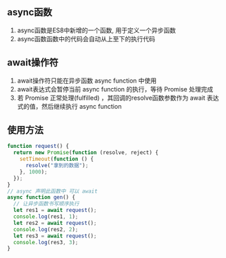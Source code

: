 ## async函数

1. async函数是ES8中新增的一个函数, 用于定义一个异步函数
2. async函数函数中的代码会自动从上至下的执行代码

## await操作符

1. await操作符只能在异步函数 async function 中使用
2. await表达式会暂停当前 async function 的执行，等待 Promise 处理完成
3. 若 Promise 正常处理(fulfilled) ，其回调的resolve函数参数作为 await 表达式的值，然后继续执行 async function



## 使用方法

~~~js
function request() {
  return new Promise(function (resolve, reject) {
    setTimeout(function () {
      resolve("拿到的数据");
    }, 1000);
  });
}
// async 声明此函数中 可以 await
async function gen() {
  // 让异步函数书写顺序执行
  let res1 = await request();
  console.log(res1, 1);
  let res2 = await request();
  console.log(res2, 2);
  let res3 = await request();
  console.log(res3, 3);
}
~~~

